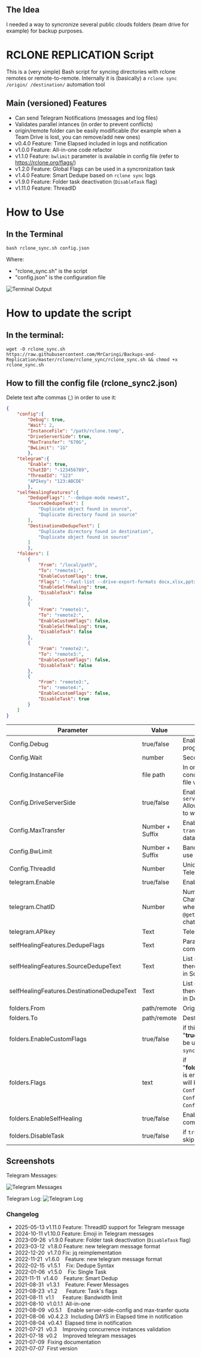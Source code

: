 ##   The Idea
I needed a way to syncronize several public clouds folders (team drive for example) for backup purposes.
# RCLONE REPLICATION Script
This is a (very simple) Bash script for syncing directories with rclone remotes or remote-to-remote.
Internally it is (basically) a `rclone sync /origin/ /destination/` automation tool
##  Main (versioned) Features
- Can send Telegram Notifications (messages and log files)
- Validates parallel intances (in order to prevent conflicts)
- origin/remote folder can be easily modificable (for example when a Team Drive is lost, you can remove/add new ones)
- v0.4.0    Feature: Time Elapsed included in logs and notification
- v1.0.0    Feature: All-in-one code refactor
- v1.1.0    Feature: `bwlimit` parameter is available in config file (refer to https://rclone.org/flags/)
- v1.2.0    Feature: Global Flags can be used in a syncronization task
- v1.4.0    Feature: Smart Dedupe based on `rclone sync` logs
- v1.9.0    Feature: Folder task deactivation (`DisableTask` flag)
- v1.11.0   Feature: ThreadID 

# How to Use
##  In the Terminal
```
bash rclone_sync.sh config.json
```
Where:
- "rclone_sync.sh" is the script
- "config.json" is the configuration file

![Terminal Output](https://github.com/MrCaringi/assets/blob/main/images/scripts/rclone/terminal_01.png)

# How to update the script
## In the terminal:
```
wget -O rclone_sync.sh https://raw.githubusercontent.com/MrCaringi/Backups-and-Replication/master/rclone/rclone_sync/rclone_sync.sh && chmod +x rclone_sync.sh
```

##  How to fill the config file (rclone_sync2.json)
Delete text afte commas (,) in order to use it:
```JSON
{
    "config":{
        "Debug": true,
        "Wait": 2,
        "InstanceFile": "/path/rclone.temp",
        "DriveServerSide": true,
        "MaxTransfer": "670G",
        "BwLimit": "1G"
        },
    "telegram":{
        "Enable": true,
        "ChatID": "-123456789",
        "ThreadId": "123"
        "APIkey": "123:ABCDE"
        },
    "selfHealingFeatures":{
        "DedupeFlags": "--dedupe-mode newest",
        "SourceDedupeText": [
            "Duplicate object found in source",
            "Duplicate directory found in source"
        ],
        "DestinationeDedupeText": [
            "Duplicate directory found in destination",
            "Duplicate object found in source"
        ]
        },
    "folders": [
        {
            "From": "/local/path",
            "To": "remote1:",
            "EnableCustomFlags": true,
            "Flags": "--fast-list --drive-export-formats docx,xlsx,pptx,svg --max-transfer=670G --bwlimit=1G",
            "EnableSelfHealing": true,
            "DisableTask": false
        },
        {
            "From": "remote1:",
            "To": "remote2:",
            "EnableCustomFlags": false,
            "EnableSelfHealing": true,
            "DisableTask": false
        },
        {
            "From": "remote2:",
            "To": "remote3:",
            "EnableCustomFlags": false,
            "DisableTask": false
        },
        {
            "From": "remote3:",
            "To": "remote4:",
            "EnableCustomFlags": false,
            "DisableTask": true
        }     
    ]
}
```
| Parameter | Value | Description |
|---------------------- | -----------| ---------------------------------|
| Config.Debug | true/false | Enable more verbosity in the program log |
| Config.Wait | number | Seconds to wait between task |
| Config.InstanceFile | file path | In order to prevent concurrence, there is a .temp file validation |
| Config.DriveServerSide | true/false | Enable rclone flag  `--drive-server-side-across-configs` Allow server-side operations to work across different |
| Config.MaxTransfer | Number + Suffix | Enable rclone flag `--max-transfer`. Maximum size of data to transfer. |
| Config.BwLimit | Number + Suffix | Bandwidth limit in KiByte/s, or use suffix B|K|M|G|T|P or a full timetable |
| Config.ThreadId | Number | Unique identifier for the Telegram Message thread Id |
| telegram.Enable | true/false | Enable Telegram Notifications |
| telegram.ChatID | Number | Number that identify Telegram Chat/Group (you can get this when you add the bot `@getmyid_bot` to your chat/group) |
| telegram.APIkey | Text | Telegram Bot API Key |
| selfHealingFeatures.DedupeFlags | Text | Parameters for `rclone dedupe` command |
| selfHealingFeatures.SourceDedupeText |Text | List of strings used to detect if there duplicated files/folders in Source |
| selfHealingFeatures.DestinationeDedupeText | Text | List of strings used to detect if there duplicated files/folders in Destination |
| folders.From | path/remote | Origin |
| folders.To | path/remote | Destination |
| folders.EnableCustomFlags | true/false | if this parameter is equal to "**true**", then `folders.Flags`will be used as flags for `rclonce sync` command |
| folders.Flags | text | if "**folders.EnableCustomFlags**" is enable for the task, this text will be used instead of `Config.DriveServerSide`, `Config.MaxTransfer` and `Config.BwLimit` parameters |
| folders.EnableSelfHealing | true/false | Enable `rclone dedupe` command for remotes |
| folders.DisableTask | true/false | if `true` then this task is skipped |


## Screenshots

Telegram Messages:

![Telegram Messages](https://github.com/MrCaringi/assets/blob/main/images/scripts/rclone/telegram_01.png)

Telegram Log:
![Telegram Log](https://github.com/MrCaringi/assets/blob/main/images/scripts/rclone/log_01.png)

### Changelog
- 2025-05-13  v1.11.0   Feature: ThreadID support for Telegram message
- 2024-10-11  v1.10.0   Feature: Emoji in Telegram messages
- 2023-09-26  v1.9.0    Feature: Folder task deactivation (`DisableTask` flag)
- 2023-03-12  v1.8.0    Feature: new telegram message format
- 2022-12-20  v1.7.0    Fix: jq reimplementation
- 2022-11-21  v1.6.0    Feature: new telegram message format
- 2022-02-15  v1.5.1    Fix: Dedupe Syntax
- 2022-01-06  v1.5.0    Fix: Single Task
- 2021-11-11  v1.4.0    Feature: Smart Dedup
- 2021-08-31  v1.3.1    Feature: Fewer Messages
- 2021-08-23  v1.2      Feature: Task's flags
- 2021-08-11  v1.1      Feature: Bandwidth limit
- 2021-08-10  v1.0.1.1  All-in-one
- 2021-08-09  v0.5.1    Enable server-side-config and max-tranfer quota
- 2021-08-06  v0.4.2.3  Including DAYS in Elapsed time in notification
- 2021-08-04  v0.4.1  Elapsed time in notification
- 2021-07-21  v0.3    Improving concurrence instances validation
- 2021-07-18  v0.2    Improved telegram messages
- 2021-07-09  Fixing documentation
- 2021-07-07  First version